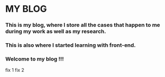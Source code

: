 # MY BLOG
### This is my blog, where I store all the cases that happen to me during my work as well as my research.
### This is also where I started learning with front-end.
### Welcome to my blog !!!
fix 1
fix 2